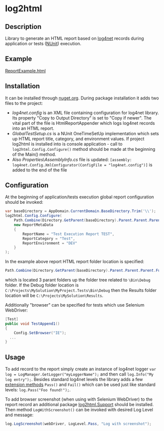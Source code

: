 # log2html

## Description
Library to generate an HTML report based on [log4net](https://logging.apache.org/log4net/) records during application or tests ([NUnit](http://nunit.org/)) execution.

## Example
[ReportExample.html](https://nitro.duckdns.org/log2html/ReportExample.html)

## Installation
It can be installed through [nuget.org](https://www.nuget.org/packages/log2html/).
During package installation it adds two files to the project:
 * *log4net.config* is an XML file containing configuration for log4net library. Its property "Copy to Output Directory" is set to "Copy if newer". The vital part of the file is HtmlReportAppender which logs log4net records into an HTML report.
 * *GlobalTestSetup.cs* is a NUnit OneTimeSetUp implementation which sets up HTML report title, category, and environment values. If project log2html is installed into is console application - call to `log2html.Config.Configure()` method should be made at the beginning of the Main() method.
 * Also *Properties\AssemblyInfo.cs* file is updated: `[assembly: log4net.Config.XmlConfigurator(ConfigFile = "log4net.config")]` is added to the end of the file

## Configuration
At the beginning of application/tests execution global report configuration should be invoked:
```C#
var baseDirectory = AppDomain.CurrentDomain.BaseDirectory.Trim('\\');
log2html.Config.Configure(
	Path.Combine(Directory.GetParent(baseDirectory).Parent.Parent.Parent.FullName, "Results"),
	new ReportMetaData
	{
		ReportName = "Test Execution Report TEST",
		ReportCategory = "Test",
		ReportEnvironment = "DEV"
	}
);
```

In the example above report HTML report folder location is specified:
```C#
Path.Combine(Directory.GetParent(baseDirectory).Parent.Parent.Parent.FullName, "Results")
```
which is located 3 parant folders up the folder tree related to `\Bin\Debug` folder.
If the Debug folder location is `C:\Projects\MySolution\MyProject.Tests\Bin\Debug` then the Results folder location will be `C:\Projects\MySolution\Results`.

Additionally "browser" can be specified for tests which use Selenium WebDriver:
```C#
[Test]
public void TestAppend1()
{
	Config.SetBrowser("IE");
  ...
}
```

## Usage
To add record to the report simply create an instance of log4net logger `var log = LogManager.GetLogger("myLoggerName");` and then call `log.Info("My log entry");`.
Besides standard log4net levels the library adds a few [extension methods](https://github.com/dnknitro/log2html/blob/master/src/log2html/LogExtensions.cs) `Pass()` and `Fail()` which can be used just like standard levels: `log.Pass("Foo found!");`.

To add browser screenshot (when using with Selenium WebDriver) to the report record an additional package [log2html.Support](https://www.nuget.org/packages/log2html.Support/) should be installed. 
Then method `LogWithScreenshot()` can be invoked with desired Log Level and message:
```C#
log.LogScreenshot(webDriver, LogLevel.Pass, "Log with screenshot");
```
